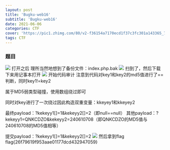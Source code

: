 ```yaml
---
layout: post
title: 'Bugku-web16'
subtitle: 'Bugku-web16'
date: 2021-06-06
categories: CTF
cover: 'https://pic1.zhimg.com/80/v2-f36154a7170ecd1f37c3fc301a143365_720w.jpg?source=1940ef5c'
tags: CTF
---
```

### 题目
![](https://z3.ax1x.com/2021/06/06/2dpkX6.png)
打开之后
理所当然地想到了备份文件：index.php.bak
![](https://z3.ax1x.com/2021/06/06/2dptAg.png)
扫到了，然后下载下来用记事本打开
![](https://z3.ax1x.com/2021/06/06/2dpBj0.png)
开始代码审计
注意到代码对key1和key2的md5值进行了==判断，同时key1!=key2

属于MD5弱类型碰撞，使用数组绕过即可

同时对key进行了一次绕过因此构造双重变量：kkeyey1和kkeyey2

最终payload：?kekeyy1[]=1&kekeyy2[]=2（即null==null）
其他payload：?kekeyy1=QNKCDZO&kekeyy2=240610708（即QNKCDZO的MD5值与240610708的MD5值相等）

提交payload：?kekeyy1[]=1&kekeyy2[]=2
![](https://z3.ax1x.com/2021/06/06/2dp4jx.png)
然后拿到flag  flag{26f79619f953aae01177dcd432947059}
